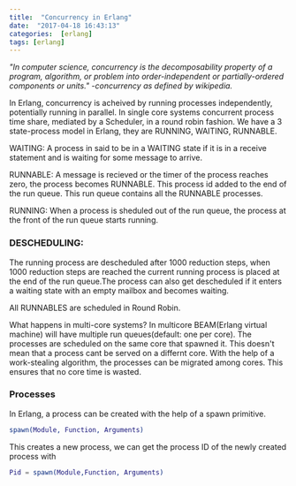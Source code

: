 ```yaml
---
title:  "Concurrency in Erlang"
date:  "2017-04-18 16:43:13"
categories:  [erlang]
tags: [erlang]
---
```


*"In computer science, concurrency is the decomposability property of a program, algorithm, or problem into order-independent or partially-ordered components or units." -concurrency as defined by wikipedia.*



In Erlang, concurrency is acheived by running processes independently, potentially running in parallel. In single core systems concurrent process time share, mediated by a Scheduler, in a round robin fashion. We have a 3 state-process model in Erlang, they are RUNNING, WAITING, RUNNABLE.

WAITING: A process in said to be in a WAITING state if it is in a receive statement and is waiting for some message to arrive.

RUNNABLE: A message is recieved or the timer of the process reaches zero, the process becomes RUNNABLE. This process id added to the end of the run queue. This run queue contains all the RUNNABLE processes.

RUNNING: When a process is sheduled out of the run queue, the process at the front of the run queue starts running.

<h3>DESCHEDULING:</h3>

The running process are descheduled after 1000 reduction steps, when 1000 reduction steps are reached the current running process is placed at the end of the run queue.The process can also get descheduled if it enters a waiting state with an empty mailbox and becomes waiting.

All RUNNABLES are scheduled in Round Robin.

What happens in multi-core systems? In multicore BEAM(Erlang virtual machine) will have multiple run queues(default: one per core). The processes are scheduled on the same core that spawned it. This doesn't mean that a process cant be served on a differnt core. With the help of a work-stealing algorithm, the processes can be migrated among cores. This ensures that no core time is wasted.


<h3>Processes</h3>
In Erlang, a process can be created with the help of a spawn primitive.

```erlang
spawn(Module, Function, Arguments)
```
This creates a new process, we can get the process ID of the newly created process with

```erlang
Pid = spawn(Module,Function, Arguments)
```
